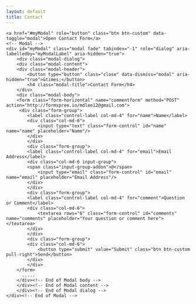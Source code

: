 ```yaml
---
layout: default
title: Contact
---
```


<!-- Button to trigger modal -->
    <a href="#myModal" role="button" class="btn btn-custom" data-toggle="modal">Open Contact Form</a>
    <!-- Modal -->
    <div id="myModal" class="modal fade" tabindex="-1" role="dialog" aria-labelledby="myModalLabel" aria-hidden="true">
        <div class="modal-dialog">
        <div class="modal-content">
        <div class="modal-header">
            <button type="button" class="close" data-dismiss="modal" aria-hidden="true">&times;</button>
            <h4 class="modal-title">Contact Form</h4>
        </div>
        <div class="modal-body">
		<form class="form-horizontal" name="commentform" method="POST" action="http://formspree.io/mdlee12@gmail.com">
		 <div class="form-group">
			<label class="control-label col-md-4" for="name">Name</label>
			<div class="col-md-6">
			    <input type="text" class="form-control" id="name" name="name" placeholder="Name"/>
			</div>
		    </div>
		    <div class="form-group">
			<label class="control-label col-md-4" for="email">Email Address</label>
			<div class="col-md-6 input-group">
			<span class="input-group-addon">@</span>
			    <input type="email" class="form-control" id="email" name="email" placeholder="Email Address"/>
			</div>
		    </div>
		    <div class="form-group">
			<label class="control-label col-md-4" for="comment">Question or Comment</label>
			<div class="col-md-6">
			    <textarea rows="6" class="form-control" id="comments" name="comments" placeholder="Your question or comment here"></textarea>
			</div>
		    </div>
		    <div class="form-group">
			<div class="col-md-6">
			    <button type="submit" value="Submit" class="btn btn-custom pull-right">Send</button>
			</div>
		    </div>
		</form>
          .....
        </div><!-- End of Modal body -->
        </div><!-- End of Modal content -->
        </div><!-- End of Modal dialog -->
    </div><!-- End of Modal -->
